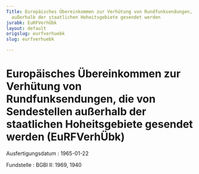 ```yaml
---
Title: Europäisches Übereinkommen zur Verhütung von Rundfunksendungen, die von Sendestellen
  außerhalb der staatlichen Hoheitsgebiete gesendet werden
jurabk: EuRFVerhÜbk
layout: default
origslug: eurfverhuebk
slug: eurfverhuebk

---
```


# Europäisches Übereinkommen zur Verhütung von Rundfunksendungen, die von Sendestellen außerhalb der staatlichen Hoheitsgebiete gesendet werden (EuRFVerhÜbk)

Ausfertigungsdatum
:   1965-01-22

Fundstelle
:   BGBl II: 1969, 1940


